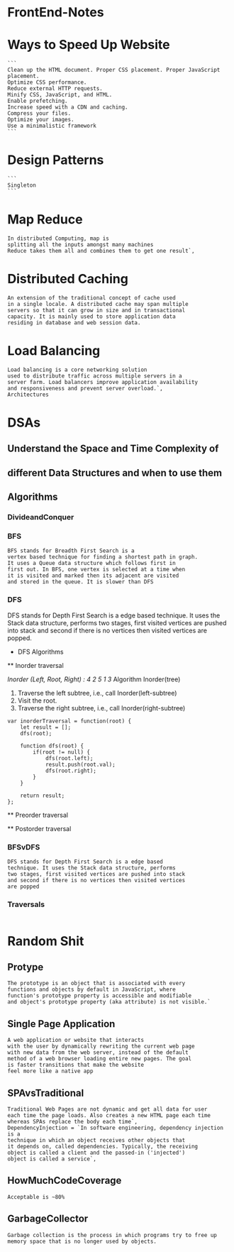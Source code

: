 # FrontEnd-Notes

# Ways to Speed Up Website 
    ```
    Clean up the HTML document. Proper CSS placement. Proper JavaScript placement. 
    Optimize CSS performance.
    Reduce external HTTP requests.
    Minify CSS, JavaScript, and HTML.
    Enable prefetching.
    Increase speed with a CDN and caching.
    Compress your files.
    Optimize your images.
    Use a minimalistic framework
    ```
# Design Patterns
    ```
    Singleton
    ```
# Map Reduce
```
In distributed Computing, map is 
splitting all the inputs amongst many machines 
Reduce takes them all and combines them to get one result`,
```
# Distributed Caching 
```
An extension of the traditional concept of cache used 
in a single locale. A distributed cache may span multiple 
servers so that it can grow in size and in transactional 
capacity. It is mainly used to store application data 
residing in database and web session data.
```
# Load Balancing
```
Load balancing is a core networking solution 
used to distribute traffic across multiple servers in a 
server farm. Load balancers improve application availability
and responsiveness and prevent server overload.`,
Architectures
```
# DSAs   
## Understand the Space and Time Complexity of 
## different Data Structures and when to use them

## Algorithms

### DivideandConquer

### BFS
```
BFS stands for Breadth First Search is a 
vertex based technique for finding a shortest path in graph. 
It uses a Queue data structure which follows first in 
first out. In BFS, one vertex is selected at a time when 
it is visited and marked then its adjacent are visited 
and stored in the queue. It is slower than DFS
```        
### DFS
DFS stands for Depth First Search is a edge based 
technique. It uses the Stack data structure, performs 
two stages, first visited vertices are pushed into stack 
and second if there is no vertices then visited vertices 
are popped.

* DFS Algorithms 

** Inorder traversal

*Inorder (Left, Root, Right) : 4 2 5 1 3*
Algorithm Inorder(tree)
   1. Traverse the left subtree, i.e., call Inorder(left-subtree)
   2. Visit the root.
   3. Traverse the right subtree, i.e., call Inorder(right-subtree) 

    var inorderTraversal = function(root) {
        let result = [];
        dfs(root);

        function dfs(root) {
            if(root != null) {
                dfs(root.left);
                result.push(root.val);
                dfs(root.right);
            }
        }

        return result;
    };

** Preorder traversal

** Postorder traversal

### BFSvDFS
```
DFS stands for Depth First Search is a edge based 
technique. It uses the Stack data structure, performs 
two stages, first visited vertices are pushed into stack 
and second if there is no vertices then visited vertices 
are popped  
```
### Traversals
```
```
# Random Shit 

## Protype
```
The prototype is an object that is associated with every 
functions and objects by default in JavaScript, where 
function's prototype property is accessible and modifiable 
and object's prototype property (aka attribute) is not visible.`
```
## Single Page Application
```
A web application or website that interacts 
with the user by dynamically rewriting the current web page 
with new data from the web server, instead of the default 
method of a web browser loading entire new pages. The goal 
is faster transitions that make the website 
feel more like a native app
```
## SPAvsTraditional
```
Traditional Web Pages are not dynamic and get all data for user 
each time the page loads. Also creates a new HTML page each time 
whereas SPAs replace the body each time`,   
DependencyInjection = `In software engineering, dependency injection is a 
technique in which an object receives other objects that 
it depends on, called dependencies. Typically, the receiving 
object is called a client and the passed-in ('injected') 
object is called a service`, 
```
## HowMuchCodeCoverage
```
Acceptable is ~80%
```
## GarbageCollector
```
Garbage collection is the process in which programs try to free up 
memory space that is no longer used by objects.
```
